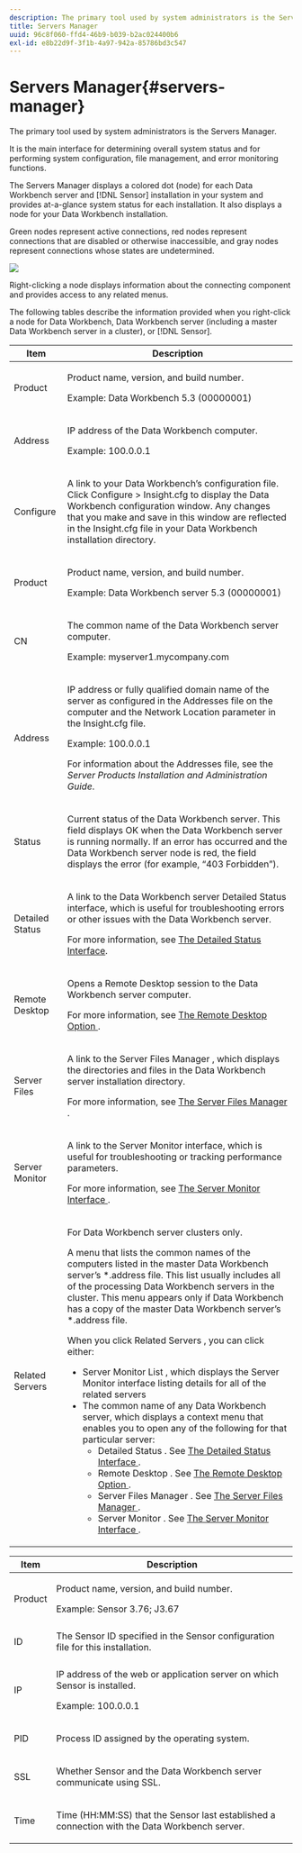 ```yaml
---
description: The primary tool used by system administrators is the Servers Manager.
title: Servers Manager
uuid: 96c8f060-ffd4-46b9-b039-b2ac024400b6
exl-id: e8b22d9f-3f1b-4a97-942a-85786bd3c547
---
```

# Servers Manager{#servers-manager}

The primary tool used by system administrators is the Servers Manager.

It is the main interface for determining overall system status and for performing system configuration, file management, and error monitoring functions.

The Servers Manager displays a colored dot (node) for each Data Workbench server and [!DNL Sensor] installation in your system and provides at-a-glance system status for each installation. It also displays a node for your Data Workbench installation.

Green nodes represent active connections, red nodes represent connections that are disabled or otherwise inaccessible, and gray nodes represent connections whose states are undetermined.

![](assets/vis_SysStat_RedGreenDots.png)

Right-clicking a node displays information about the connecting component and provides access to any related menus.

The following tables describe the information provided when you right-click a node for Data Workbench, Data Workbench server (including a master Data Workbench server in a cluster), or [!DNL Sensor].

<table id="table_C459CAAB07D34144B5BFFCCC84C2BB37"> 
 <thead> 
  <tr> 
   <th colname="col1" class="entry"> Item </th> 
   <th colname="col2" class="entry"> Description </th> 
  </tr> 
 </thead>
 <tbody> 
  <tr> 
   <td colname="col1"> <p>Product </p> </td> 
   <td colname="col2"> <p>Product name, version, and build number. </p> <p>Example: Data Workbench 5.3 (00000001) </p> </td> 
  </tr> 
  <tr> 
   <td colname="col1"> <p>Address </p> </td> 
   <td colname="col2"> <p>IP address of the Data Workbench computer. </p> <p>Example: 100.0.0.1 </p> </td> 
  </tr> 
  <tr> 
   <td colname="col1"> <p>Configure </p> </td> 
   <td colname="col2"> <p>A link to your <span class="keyword"> Data Workbench’s </span> configuration file. Click <span class="uicontrol"> Configure </span> &gt; <span class="uicontrol"> Insight.cfg </span> to display the Data Workbench configuration window. Any changes that you make and save in this window are reflected in the <span class="filepath"> Insight.cfg </span> file in your Data Workbench installation directory. </p> </td> 
  </tr> 
  <tr> 
   <td colname="col1"> <p>Product </p> </td> 
   <td colname="col2"> <p>Product name, version, and build number. </p> <p>Example: Data Workbench server 5.3 (00000001) </p> </td> 
  </tr> 
  <tr> 
   <td colname="col1"> <p>CN </p> </td> 
   <td colname="col2"> <p>The common name of the Data Workbench server computer. </p> <p>Example: <span class="filepath"> myserver1.mycompany.com </span> </p> </td> 
  </tr> 
  <tr> 
   <td colname="col1"> <p>Address </p> </td> 
   <td colname="col2"> <p>IP address or fully qualified domain name of the server as configured in the Addresses file on the computer and the Network Location parameter in the <span class="filepath"> Insight.cfg </span> file. </p> <p>Example: 100.0.0.1 </p> <p>For information about the Addresses file, see the <i>Server Products Installation and Administration Guide</i>. </p> </td> 
  </tr> 
  <tr> 
   <td colname="col1"> <p>Status </p> </td> 
   <td colname="col2"> <p>Current status of the Data Workbench server. This field displays OK when the Data Workbench server is running normally. If an error has occurred and the Data Workbench server node is red, the field displays the error (for example, “403 Forbidden”). </p> </td> 
  </tr> 
  <tr> 
   <td colname="col1"> <p>Detailed Status </p> </td> 
   <td colname="col2"> <p>A link to the <span class="keyword"> Data Workbench server </span> <span class="wintitle"> Detailed Status </span> interface, which is useful for troubleshooting errors or other issues with the Data Workbench server. </p> <p>For more information, see <a href="../../../home/c-get-started/c-admin-intrf/c-det-stat-interf.md"> The Detailed Status Interface</a>. </p> </td> 
  </tr> 
  <tr> 
   <td colname="col1"> <p>Remote Desktop </p> </td> 
   <td colname="col2"> <p>Opens a <span class="wintitle"> Remote Desktop </span> session to the Data Workbench server computer. </p> <p>For more information, see <a href="../../../home/c-get-started/c-admin-intrf/t-rmt-dsktp-opt.md#task-dc0bdb4630474a17af67b931bc22d9ef"> The Remote Desktop Option </a>. </p> </td> 
  </tr> 
  <tr> 
   <td colname="col1"> <p>Server Files </p> </td> 
   <td colname="col2"> <p>A link to the <span class="wintitle"> Server Files Manager </span>, which displays the directories and files in the Data Workbench server installation directory. </p> <p>For more information, see <a href="../../../home/c-get-started/c-admin-intrf/c-svr-files-mgr.md#concept-73a0808487c8424285ae7302f53bc5f4"> The Server Files Manager </a>. </p> </td> 
  </tr> 
  <tr> 
   <td colname="col1"> <p>Server Monitor </p> </td> 
   <td colname="col2"> <p>A link to the <span class="wintitle"> Server Monitor </span> interface, which is useful for troubleshooting or tracking performance parameters. </p> <p>For more information, see <a href="../../../home/c-get-started/c-admin-intrf/c-svr-mtr-intfc.md#concept-3bea7441de20409585e63060d5489f45"> The Server Monitor Interface </a>. </p> </td> 
  </tr> 
  <tr> 
   <td colname="col1"> <p>Related Servers </p> </td> 
   <td colname="col2"> <p>For Data Workbench server clusters only. </p> <p>A menu that lists the common names of the computers listed in the master <span class="filepath"> Data Workbench server’s *.address </span> file. This list usually includes all of the processing <span class="keyword"> Data Workbench servers </span> in the cluster. This menu appears only if Data Workbench has a copy of the master <span class="filepath"> Data Workbench server’s *.address </span> file. </p> <p>When you click <span class="uicontrol"> Related Servers </span>, you can click either: 
     <ul id="ul_3B28B8579B1945FD80669EDFDFDA84A6"> 
      <li id="li_90094B46CB304C179136BB75FF0D6DBD"> <span class="uicontrol"> Server Monitor List </span>, which displays the <span class="wintitle"> Server Monitor </span> interface listing details for all of the related servers </li> 
      <li id="li_CD6FF5BB52874ABCB536C2DE2376587A">The common name of any Data Workbench server, which displays a context menu that enables you to open any of the following for that particular server: 
       <ul id="ul_928510D1DE68471583F2EE7547AEB824"> 
        <li id="li_8399338137354A59B9B4D24AF7EEE868"> <span class="uicontrol"> Detailed Status </span>. See <a href="../../../home/c-get-started/c-admin-intrf/c-det-stat-interf.md"> The Detailed Status Interface </a>. </li> 
        <li id="li_0FE569C56B3F4583BC1F3DF3B4F55765"> <span class="uicontrol"> Remote Desktop </span>. See <a href="../../../home/c-get-started/c-admin-intrf/t-rmt-dsktp-opt.md#task-dc0bdb4630474a17af67b931bc22d9ef"> The Remote Desktop Option </a>. </li> 
        <li id="li_2B6F8419CB5945C9B411F6A7C2C859FF"> <span class="uicontrol"> Server Files Manager </span>. See <a href="../../../home/c-get-started/c-admin-intrf/c-svr-files-mgr.md#concept-73a0808487c8424285ae7302f53bc5f4"> The Server Files Manager </a>. </li> 
        <li id="li_F22F974EB4DE4F0F93623AE98C7DCEBC"> <span class="uicontrol"> Server Monitor </span>. See <a href="../../../home/c-get-started/c-admin-intrf/c-svr-mtr-intfc.md#concept-3bea7441de20409585e63060d5489f45"> The Server Monitor Interface </a>. </li> 
       </ul> </li> 
     </ul> </p> </td> 
  </tr> 
 </tbody> 
</table>

<table id="table_5BFA0AFE2D9A4337BF04343879DAD03B"> 
 <thead> 
  <tr> 
   <th colname="col1" class="entry"> Item </th> 
   <th colname="col2" class="entry"> Description </th> 
  </tr> 
 </thead>
 <tbody> 
  <tr> 
   <td colname="col1"> <p>Product </p> </td> 
   <td colname="col2"> <p>Product name, version, and build number. </p> <p>Example: Sensor 3.76; J3.67 </p> </td> 
  </tr> 
  <tr> 
   <td colname="col1"> <p>ID </p> </td> 
   <td colname="col2"> The <span class="wintitle"> Sensor </span> ID specified in the <span class="wintitle"> Sensor </span> configuration file for this installation. </td> 
  </tr> 
  <tr> 
   <td colname="col1"> <p>IP </p> </td> 
   <td colname="col2"> <p>IP address of the web or application server on which <span class="wintitle"> Sensor </span> is installed. </p> <p>Example: 100.0.0.1 </p> </td> 
  </tr> 
  <tr> 
   <td colname="col1"> <p>PID </p> </td> 
   <td colname="col2"> <p>Process ID assigned by the operating system. </p> </td> 
  </tr> 
  <tr> 
   <td colname="col1"> <p>SSL </p> </td> 
   <td colname="col2"> <p>Whether <span class="wintitle"> Sensor </span> and the Data Workbench server communicate using SSL. </p> </td> 
  </tr> 
  <tr> 
   <td colname="col1"> <p>Time </p> </td> 
   <td colname="col2"> <p>Time (HH:MM:SS) that the <span class="wintitle"> Sensor </span> last established a connection with the Data Workbench server. </p> </td> 
  </tr> 
 </tbody> 
</table>
